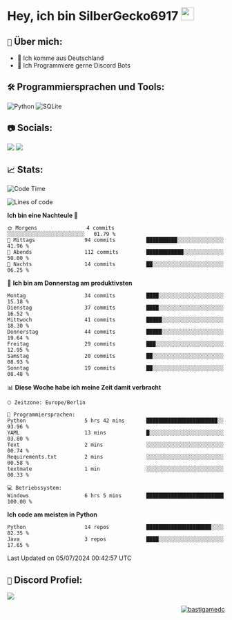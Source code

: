 # Hey, ich bin SilberGecko6917 <img src="https://raw.githubusercontent.com/MartinHeinz/MartinHeinz/master/wave.gif" width="30px">

## `📌` Über mich:
- 📍 Ich komme aus Deutschland
- 📝 Ich Programmiere gerne Discord Bots

## `🛠️` Programmiersprachen und Tools:
![Python](https://img.shields.io/badge/python-3670A0?style=for-the-badge&logo=python&logoColor=ffdd54)
![SQLite](https://img.shields.io/badge/sqlite-%2307405e.svg?style=for-the-badge&logo=sqlite&logoColor=white)


## `📷` Socials:  
[![](https://img.shields.io/youtube/channel/subscribers/UCf83BJ6BdAFoU1zViGFuWlg?style=for-the-badge&logo=youtube&label=YouTube&color=red)](https://youtube.com/@gecko_tv) [![](https://img.shields.io/twitch/status/silbergecko_tv?style=for-the-badge&logo=twitch&logoColor=white&color=purple)](https://twitch.tv/silbergecko_tv)


## `📈` Stats:
<!--START_SECTION:waka-->
![Code Time](http://img.shields.io/badge/Code%20Time-43%20hrs%201%20min-blue)

![Lines of code](https://img.shields.io/badge/Seit%20Hallo%20Welt%20habe%20ich%20geschrieben-18.3%20thousand%20Codezeilen-blue)

**Ich bin eine Nachteule 🦉** 

```text
🌞 Morgens                4 commits           ░░░░░░░░░░░░░░░░░░░░░░░░░   01.79 % 
🌆 Mittags                94 commits          ██████████░░░░░░░░░░░░░░░   41.96 % 
🌃 Abends                 112 commits         ████████████░░░░░░░░░░░░░   50.00 % 
🌙 Nachts                 14 commits          ██░░░░░░░░░░░░░░░░░░░░░░░   06.25 % 
```
📅 **Ich bin am Donnerstag am produktivsten** 

```text
Montag                   34 commits          ████░░░░░░░░░░░░░░░░░░░░░   15.18 % 
Dienstag                 37 commits          ████░░░░░░░░░░░░░░░░░░░░░   16.52 % 
Mittwoch                 41 commits          █████░░░░░░░░░░░░░░░░░░░░   18.30 % 
Donnerstag               44 commits          █████░░░░░░░░░░░░░░░░░░░░   19.64 % 
Freitag                  29 commits          ███░░░░░░░░░░░░░░░░░░░░░░   12.95 % 
Samstag                  20 commits          ██░░░░░░░░░░░░░░░░░░░░░░░   08.93 % 
Sonntag                  19 commits          ██░░░░░░░░░░░░░░░░░░░░░░░   08.48 % 
```


📊 **Diese Woche habe ich meine Zeit damit verbracht** 

```text
🕑︎ Zeitzone: Europe/Berlin

💬 Programmiersprachen: 
Python                   5 hrs 42 mins       ███████████████████████░░   93.96 % 
YAML                     13 mins             █░░░░░░░░░░░░░░░░░░░░░░░░   03.80 % 
Text                     2 mins              ░░░░░░░░░░░░░░░░░░░░░░░░░   00.74 % 
Requirements.txt         2 mins              ░░░░░░░░░░░░░░░░░░░░░░░░░   00.58 % 
textmate                 1 min               ░░░░░░░░░░░░░░░░░░░░░░░░░   00.33 % 

💻 Betriebssystem: 
Windows                  6 hrs 5 mins        █████████████████████████   100.00 % 
```

**Ich code am meisten in Python** 

```text
Python                   14 repos            █████████████████████░░░░   82.35 % 
Java                     3 repos             ████░░░░░░░░░░░░░░░░░░░░░   17.65 % 
```




 Last Updated on 05/07/2024 00:42:57 UTC
<!--END_SECTION:waka-->

## `🔎` Discord Profiel:
<a href="https://discord.com/users/753974250968186901"><img src="https://lanyard.cnrad.dev/api/753974250968186901"><p/>

<p align="right">
  <img align="center" src="https://komarev.com/ghpvc/?username=SilberGecko6917&label=Profile%20views&color=0e75b6&style=flat" alt="bastigamedc"/>
</p>
